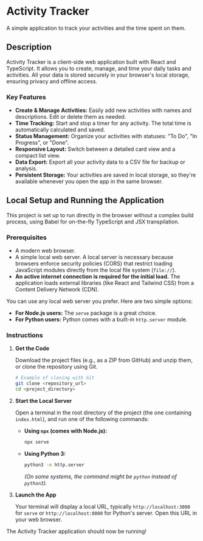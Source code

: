 # Activity Tracker

A simple application to track your activities and the time spent on them.

## Description
Activity Tracker is a client-side web application built with React and TypeScript. It allows you to create, manage, and time your daily tasks and activities. All your data is stored securely in your browser's local storage, ensuring privacy and offline access.

### Key Features
* **Create & Manage Activities:** Easily add new activities with names and descriptions. Edit or delete them as needed.
* **Time Tracking:** Start and stop a timer for any activity. The total time is automatically calculated and saved.
* **Status Management:** Organize your activities with statuses: "To Do", "In Progress", or "Done".
* **Responsive Layout:** Switch between a detailed card view and a compact list view.
* **Data Export:** Export all your activity data to a CSV file for backup or analysis.
* **Persistent Storage:** Your activities are saved in local storage, so they're available whenever you open the app in the same browser.

## Local Setup and Running the Application

This project is set up to run directly in the browser without a complex build process, using Babel for on-the-fly TypeScript and JSX transpilation.

### Prerequisites

*   A modern web browser.
*   A simple local web server. A local server is necessary because browsers enforce security policies (CORS) that restrict loading JavaScript modules directly from the local file system (`file://`).
*   **An active internet connection is required for the initial load.** The application loads external libraries (like React and Tailwind CSS) from a Content Delivery Network (CDN).

You can use any local web server you prefer. Here are two simple options:

*   **For Node.js users:** The `serve` package is a great choice.
*   **For Python users:** Python comes with a built-in `http.server` module.

### Instructions

1.  **Get the Code**

    Download the project files (e.g., as a ZIP from GitHub) and unzip them, or clone the repository using Git.

    ```bash
    # Example of cloning with Git
    git clone <repository_url>
    cd <project_directory>
    ```

2.  **Start the Local Server**

    Open a terminal in the root directory of the project (the one containing `index.html`), and run one of the following commands:

    *   **Using `npx` (comes with Node.js):**
        ```bash
        npx serve
        ```

    *   **Using Python 3:**
        ```bash
        python3 -m http.server
        ```
        *(On some systems, the command might be `python` instead of `python3`).*

3.  **Launch the App**

    Your terminal will display a local URL, typically `http://localhost:3000` for `serve` or `http://localhost:8000` for Python's server. Open this URL in your web browser.

The Activity Tracker application should now be running!
